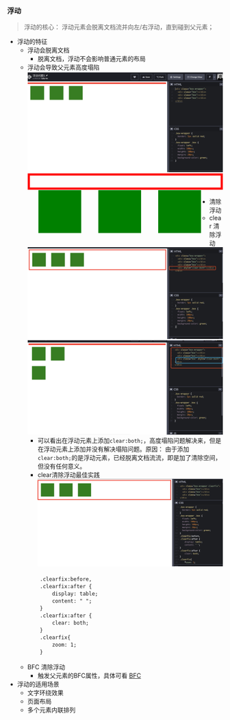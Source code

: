 ### 浮动
> 浮动的核心： 浮动元素会脱离文档流并向左/右浮动，直到碰到父元素；
- 浮动的特征
  - 浮动会脱离文档
      - 脱离文档，浮动不会影响普通元素的布局
  - 浮动会导致父元素高度塌陷
    ![浮动问题1](https://github.com/Sally-he/Learing/blob/master/img/浮动问题1.png)
    <code>
        <div class="box-wrapper">
            <div class="box"></div>
            <div class="box"></div>
            <div class="box"></div>
        </div>
        <style>
        .box-wrapper {
            border: 5px solid red;
        }
        .box-wrapper .box {
            float: left; 
            width: 100px; 
            height: 100px; 
            margin: 20px; 
            background-color: green;
        }
        </style>
    </code>
- 清除浮动
  - clear 清除浮动
    ![浮动问题2](https://github.com/Sally-he/Learing/blob/master/img/浮动问题2.png)
    ![浮动问题3](https://github.com/Sally-he/Learing/blob/master/img/浮动问题3.png)
      - 可以看出在浮动元素上添加`clear:both;`，高度塌陷问题解决来，但是在浮动元素上添加并没有解决塌陷问题。原因： 由于添加`clear:both;`的是浮动元素，已经脱离文档流流，即是加了清除空间，但没有任何意义。
      - clear清除浮动最佳实践
      ![浮动问题4](https://github.com/Sally-he/Learing/blob/master/img/浮动问题4.png)
      <code>
        .clearfix:before,
        .clearfix:after {
            display: table;
            content: " ";
        }
        .clearfix:after {
            clear: both;
        }
        .clearfix{
            zoom: 1;
        }
      </code>
  - BFC 清除浮动
    - 触发父元素的BFC属性，具体可看 [BFC](https://github.com/Sally-he/Learing/blob/master/css/BFC.md)
- 浮动的适用场景
  - 文字环绕效果
  - 页面布局
  - 多个元素内联排列